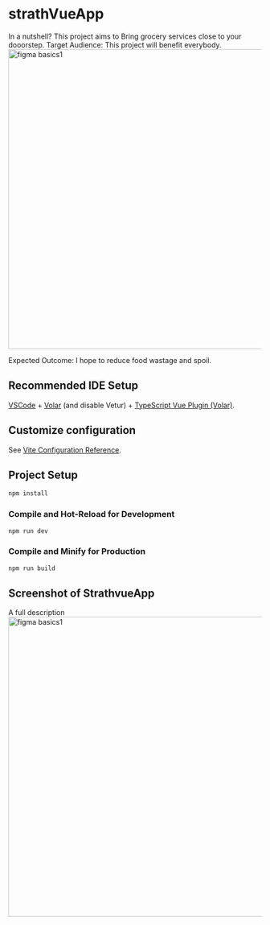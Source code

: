 # strathVueApp

In a nutshell? This project aims to Bring grocery services close to your dooorstep.
Target Audience: This project will benefit everybody.<img width="596" alt="figma basics1" src="https://github.com/KBriaan/StratVueApp/assets/159112468/ce04e588-a244-45f9-ba0d-1d83443b9f56">

Expected Outcome:  I hope to reduce food wastage and spoil.

## Recommended IDE Setup

[VSCode](https://code.visualstudio.com/) + [Volar](https://marketplace.visualstudio.com/items?itemName=Vue.volar) (and disable Vetur) + [TypeScript Vue Plugin (Volar)](https://marketplace.visualstudio.com/items?itemName=Vue.vscode-typescript-vue-plugin).

## Customize configuration

See [Vite Configuration Reference](https://vitejs.dev/config/).

## Project Setup

```sh
npm install
```

### Compile and Hot-Reload for Development

```sh
npm run dev
```

### Compile and Minify for Production

```sh
npm run build
```
## Screenshot of StrathvueApp
A full description
<img width="596" alt="figma basics1" src="https://github.com/KBriaan/StratVueApp/assets/159112468/a928edfc-d503-4e38-a022-f96182d26a1c">
